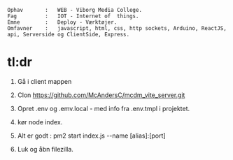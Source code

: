 ```
Ophav       :   WEB - Viborg Media College.
Fag         :   IOT - Internet of  things.
Emne        :   Deploy - Værktøjer.
Omfavner    :   javascript, html, css, http sockets, Arduino, ReactJS, api, Serverside og ClientSide, Express.
```


# tl:dr

1. Gå i client mappen
2. Clon https://github.com/McAndersC/mcdm_vite_server.git
3. Opret .env og .emv.local - med info fra .env.tmpl i projektet.
3. kør node index.
4. Alt er godt : pm2 start index.js --name [alias]:[port]

5. Luk og åbn filezilla.


